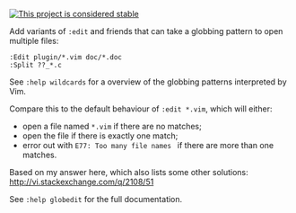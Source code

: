[![This project is considered stable](https://img.shields.io/badge/Status-stable-green.svg)](https://arp242.net/status/stable)

Add variants of `:edit` and friends that can take a globbing pattern to open
multiple files:

    :Edit plugin/*.vim doc/*.doc
    :Split ??_*.c

See `:help wildcards` for a overview of the globbing patterns interpreted by Vim.

Compare this to the default behaviour of `:edit *.vim`, which will either:

- open a file named `*.vim` if there are no matches;
- open the file if there is exactly one match;
- error out with `E77: Too many file names ` if there are more than one
  matches.

Based on my answer here, which also lists some other solutions:
http://vi.stackexchange.com/q/2108/51

See `:help globedit` for the full documentation.
